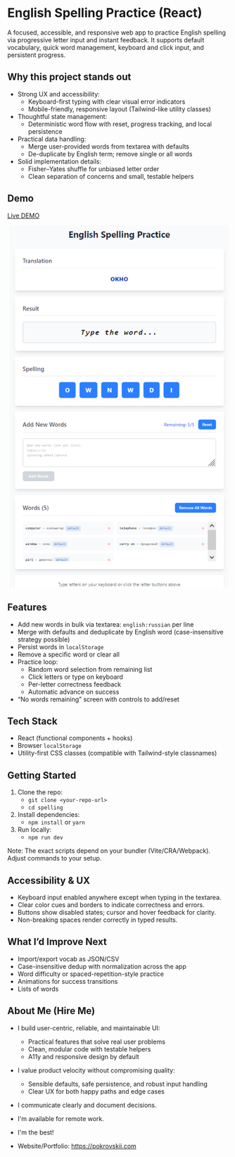 # English Spelling Practice (React)

A focused, accessible, and responsive web app to practice English spelling via progressive letter input and instant feedback. It supports default vocabulary, quick word management, keyboard and click input, and persistent progress.

## Why this project stands out

- Strong UX and accessibility:
  - Keyboard-first typing with clear visual error indicators
  - Mobile-friendly, responsive layout (Tailwind-like utility classes)
- Thoughtful state management:
  - Deterministic word flow with reset, progress tracking, and local persistence
- Practical data handling:
  - Merge user-provided words from textarea with defaults
  - De-duplicate by English term; remove single or all words
- Solid implementation details:
  - Fisher–Yates shuffle for unbiased letter order
  - Clean separation of concerns and small, testable helpers

## Demo

[Live DEMO](https://english-spelling-app.vercel.app/)

[![English Spelling App](public/screenshot.png)](https://english-spelling-app.vercel.app/)

## Features

- Add new words in bulk via textarea: `english:russian` per line
- Merge with defaults and deduplicate by English word (case-insensitive strategy possible)
- Persist words in `localStorage`
- Remove a specific word or clear all
- Practice loop:
  - Random word selection from remaining list
  - Click letters or type on keyboard
  - Per-letter correctness feedback
  - Automatic advance on success
- “No words remaining” screen with controls to add/reset

## Tech Stack

- React (functional components + hooks)
- Browser `localStorage`
- Utility-first CSS classes (compatible with Tailwind-style classnames)

## Getting Started

1. Clone the repo:
   - `git clone <your-repo-url>`
   - `cd spelling`
2. Install dependencies:
   - `npm install` or `yarn`
3. Run locally:
   - `npm run dev`

Note: The exact scripts depend on your bundler (Vite/CRA/Webpack). Adjust commands to your setup.

## Accessibility & UX

- Keyboard input enabled anywhere except when typing in the textarea.
- Clear color cues and borders to indicate correctness and errors.
- Buttons show disabled states; cursor and hover feedback for clarity.
- Non-breaking spaces render correctly in typed results.

## What I’d Improve Next

- Import/export vocab as JSON/CSV
- Case-insensitive dedup with normalization across the app
- Word difficulty or spaced-repetition-style practice
- Animations for success transitions
- Lists of words

## About Me (Hire Me)
- I build user-centric, reliable, and maintainable UI:
  - Practical features that solve real user problems
  - Clean, modular code with testable helpers
  - A11y and responsive design by default
- I value product velocity without compromising quality:
  - Sensible defaults, safe persistence, and robust input handling
  - Clear UX for both happy paths and edge cases
- I communicate clearly and document decisions.
- I'm available for remote work.
- I'm the best!

- Website/Portfolio: https://pokrovskii.com